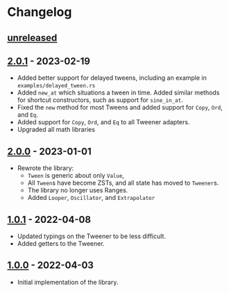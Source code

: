 # Changelog

## [unreleased]

## [2.0.1] - 2023-02-19

- Added better support for delayed tweens, including an example in `examples/delayed_tween.rs`
- Added `new_at` which situations a tween in time. Added similar methods for shortcut constructors, such as
support for `sine_in_at`.
- Fixed the `new` method for most Tweens and added support for `Copy`, `Ord`, and `Eq`.
- Added support for `Copy`, `Ord`, and `Eq` to all Tweener adapters.
- Upgraded all math libraries

## [2.0.0] - 2023-01-01

- Rewrote the library:
  - `Tween` is generic about only `Value`,
  - All `Tween`s have become ZSTs, and all state has moved to `Tweener`s.
  - The library no longer uses Ranges.
  - Added `Looper`, `Oscillator`, and `Extrapolator`

## [1.0.1] - 2022-04-08

- Updated typings on the Tweener to be less difficult.
- Added getters to the Tweener.

## [1.0.0] - 2022-04-03

- Initial implementation of the library.

[unreleased]: https://github.com/sanbox-irl/tween/compare/v2.0.1...HEAD
[2.0.1]: https://github.com/sanbox-irl/tween/releases/tag/v2.0.1
[2.0.0]: https://github.com/sanbox-irl/tween/releases/tag/v2.0.0
[1.0.1]: https://github.com/sanbox-irl/tween/releases/tag/v1.0.1
[1.0.0]: https://github.com/sanbox-irl/tween/releases/tag/v1.0.0
